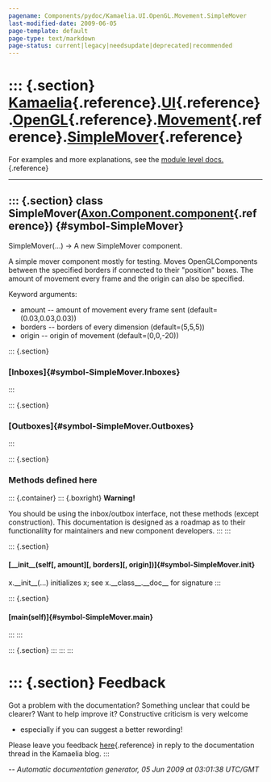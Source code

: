 ```yaml
---
pagename: Components/pydoc/Kamaelia.UI.OpenGL.Movement.SimpleMover
last-modified-date: 2009-06-05
page-template: default
page-type: text/markdown
page-status: current|legacy|needsupdate|deprecated|recommended
---
```

::: {.section}
[Kamaelia](/Components/pydoc/Kamaelia.html){.reference}.[UI](/Components/pydoc/Kamaelia.UI.html){.reference}.[OpenGL](/Components/pydoc/Kamaelia.UI.OpenGL.html){.reference}.[Movement](/Components/pydoc/Kamaelia.UI.OpenGL.Movement.html){.reference}.[SimpleMover](/Components/pydoc/Kamaelia.UI.OpenGL.Movement.SimpleMover.html){.reference}
=================================================================================================================================================================================================================================================================================================================================================

For examples and more explanations, see the [module level
docs.](/Components/pydoc/Kamaelia.UI.OpenGL.Movement.html){.reference}

------------------------------------------------------------------------

::: {.section}
class SimpleMover([Axon.Component.component](/Docs/Axon/Axon.Component.component.html){.reference}) {#symbol-SimpleMover}
---------------------------------------------------------------------------------------------------

SimpleMover(\...) -\> A new SimpleMover component.

A simple mover component mostly for testing. Moves OpenGLComponents
between the specified borders if connected to their \"position\" boxes.
The amount of movement every frame and the origin can also be specified.

Keyword arguments:

-   amount \-- amount of movement every frame sent
    (default=(0.03,0.03,0.03))
-   borders \-- borders of every dimension (default=(5,5,5))
-   origin \-- origin of movement (default=(0,0,-20))

::: {.section}
### [Inboxes]{#symbol-SimpleMover.Inboxes}
:::

::: {.section}
### [Outboxes]{#symbol-SimpleMover.Outboxes}
:::

::: {.section}
### Methods defined here

::: {.container}
::: {.boxright}
**Warning!**

You should be using the inbox/outbox interface, not these methods
(except construction). This documentation is designed as a roadmap as to
their functionalilty for maintainers and new component developers.
:::
:::

::: {.section}
#### [\_\_init\_\_(self\[, amount\]\[, borders\]\[, origin\])]{#symbol-SimpleMover.__init__}

x.\_\_init\_\_(\...) initializes x; see x.\_\_class\_\_.\_\_doc\_\_ for
signature
:::

::: {.section}
#### [main(self)]{#symbol-SimpleMover.main}
:::
:::

::: {.section}
:::
:::
:::

::: {.section}
Feedback
========

Got a problem with the documentation? Something unclear that could be
clearer? Want to help improve it? Constructive criticism is very welcome
- especially if you can suggest a better rewording!

Please leave you feedback
[here](../../../cgi-bin/blog/blog.cgi?rm=viewpost&nodeid=1142023701){.reference}
in reply to the documentation thread in the Kamaelia blog.
:::

*\-- Automatic documentation generator, 05 Jun 2009 at 03:01:38 UTC/GMT*
